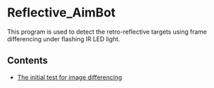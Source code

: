 # Reflective_AimBot
This program is used to detect the retro-reflective targets using frame differencing under flashing IR LED light.

## Contents
- [The initial test for image differencing](https://github.com/Jarvis-X/Reflective_AimBot/blob/main/Goal_detection_frame_differencing.py)
